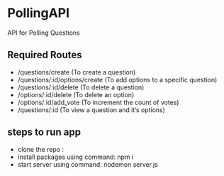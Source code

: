 # PollingAPI
API for Polling Questions 


## Required Routes
- /questions/create (To create a question)
- /questions/:id/options/create (To add options to a specific question)
- /questions/:id/delete (To delete a question)
- /options/:id/delete (To delete an option)
- /options/:id/add_vote (To increment the count of votes)
- /questions/:id (To view a question and it’s options)

## steps to run app
- clone the repo :
- install packages using command: npm i
- start server using command: nodemon server.js
